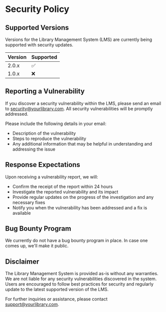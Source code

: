 # Security Policy

## Supported Versions

Versions for the Library Management System (LMS) are currently being supported with security updates.

| Version | Supported          |
| ------- | ------------------ |
| 2.0.x   | :white_check_mark: |
| 1.0.x   | :x:                |

## Reporting a Vulnerability

If you discover a security vulnerability within the LMS, please send an email to [security@yourlibrary.com](mailto:amosjoel229@gmail.com). All security vulnerabilities will be promptly addressed.

Please include the following details in your email:
- Description of the vulnerability
- Steps to reproduce the vulnerability
- Any additional information that may be helpful in understanding and addressing the issue

## Response Expectations

Upon receiving a vulnerability report, we will:

- Confirm the receipt of the report within 24 hours
- Investigate the reported vulnerability and its impact
- Provide regular updates on the progress of the investigation and any necessary fixes
- Notify you when the vulnerability has been addressed and a fix is available

## Bug Bounty Program

We currently do not have a bug bounty program in place. In case one comes up, we'll make it public.

## Disclaimer

The Library Management System is provided as-is without any warranties. We are not liable for any security vulnerabilities discovered in the system. Users are encouraged to follow best practices for security and regularly update to the latest supported version of the LMS.

For further inquiries or assistance, please contact [support@yourlibrary.com](mailto:amosjoel229@gmail.com).
